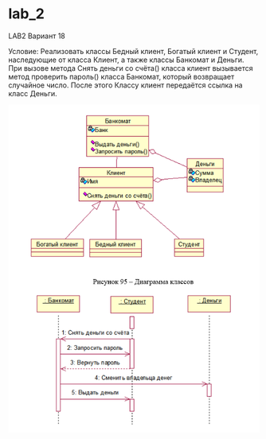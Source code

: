 # lab_2
LAB2
Вариант 18

Условие: Реализовать классы Бедный клиент, Богатый клиент и Студент, наследующие от класса Клиент, а также классы Банкомат и Деньги. При вызове метода Снять деньги со счёта() класса клиент вызывается метод проверить пароль() класса Банкомат, который возвращает случайное число. После этого Классу клиент передаётся ссылка на класс Деньги.

![](l2.png)
